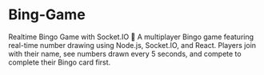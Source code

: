 # Bing-Game
Realtime Bingo Game with Socket.IO 🎲 A multiplayer Bingo game featuring real-time number drawing using Node.js, Socket.IO, and React. Players join with their name, see numbers drawn every 5 seconds, and compete to complete their Bingo card first.
